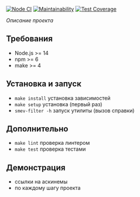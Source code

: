 [![Node CI](https://github.com/dzencot/smev-filter/workflows/Node%20CI/badge.svg)](https://github.com/dzencot/smev-filter/actions)
[![Maintainability](https://api.codeclimate.com/v1/badges/dfc50c2d88cd46d069c1/maintainability)](https://codeclimate.com/github/dzencot/smev-filter/maintainability)
[![Test Coverage](https://api.codeclimate.com/v1/badges/dfc50c2d88cd46d069c1/test_coverage)](https://codeclimate.com/github/dzencot/smev-filter/test_coverage)

*Описание проекта*

## Требования

* Node.js >= 14
* npm >= 6
* make >= 4

## Установка и запуск

* `make install` установка зависимостей
* `make setup` установка (первый раз)
* `smev-filter -h` запуск утилиты (вызов справки)

## Дополнительно

* `make lint` проверка линтером
* `make test` проверка тестами

## Демонстрация

* ссылки на аскинемы
* по каждому шагу проекта


